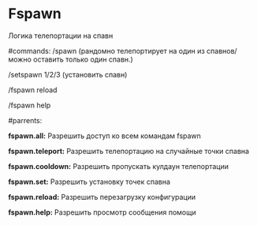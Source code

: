 # Fspawn
Логика телепортации на спавн


#commands:
/spawn (рандомно телепортирует на один из спавнов/можно оставить только один спавн.)

/setspawn 1/2/3 (установить спавн)

/fspawn reload

/fspawn help



#parrents:

**fspawn.all:** Разрешить доступ ко всем командам fspawn

**fspawn.teleport:** Разрешить телепортацию на случайные точки спавна

**fspawn.cooldown:** Разрешить пропускать кулдаун телепортации

**fspawn.set:** Разрешить установку точек спавна

**fspawn.reload:** Разрешить перезагрузку конфигурации

**fspawn.help:** Разрешить просмотр сообщения помощи
